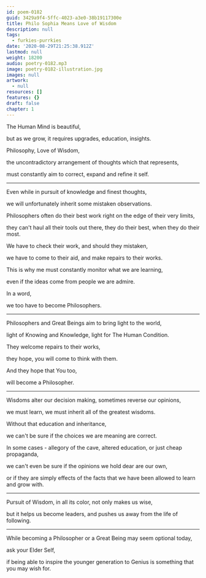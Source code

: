 ```yaml
---
id: poem-0182
guid: 3429a9f4-5ffc-4023-a3e0-38b19117300e
title: Philo Sophia Means Love of Wisdom
description: null
tags:
  - furkies-purrkies
date: '2020-08-29T21:25:38.912Z'
lastmod: null
weight: 18200
audio: poetry-0182.mp3
image: poetry-0182-illustration.jpg
images: null
artwork:
  - null
resources: []
features: {}
draft: false
chapter: 1
---
```


The Human Mind is beautiful,

but as we grow, it requires upgrades, education, insights.

Philosophy, Love of Wisdom,

the uncontradictory arrangement of thoughts which that represents,

must constantly aim to correct, expand and refine it self.

---

Even while in pursuit of knowledge and finest thoughts,

we will unfortunately inherit some mistaken observations.

Philosophers often do their best work right on the edge of their very limits,

they can't haul all their tools out there, they do their best, when they do their most.

We have to check their work, and should they mistaken,

we have to come to their aid, and make repairs to their works.

This is why me must constantly monitor what we are learning,

even if the ideas come from people we are admire.

In a word,

we too have to become Philosophers.

---

Philosophers and Great Beings aim to bring light to the world,

light of Knowing and Knowledge, light for The Human Condition.

They welcome repairs to their works,

they hope, you will come to think with them.

And they hope that You too,

will become a Philosopher.

---

Wisdoms alter our decision making, sometimes reverse our opinions,

we must learn, we must inherit all of the greatest wisdoms.

Without that education and inheritance,

we can't be sure if the choices we are meaning are correct.

In some cases - allegory of the cave, altered education, or just cheap propaganda,

we can't even be sure if the opinions we hold dear are our own,

or if they are simply effects of the facts that we have been allowed to learn and grow with.

---

Pursuit of Wisdom, in all its color, not only makes us wise,

but it helps us become leaders, and pushes us away from the life of following.

---

While becoming a Philosopher or a Great Being may seem optional today,

ask your Elder Self,

if being able to inspire the younger generation to Genius is something that you may wish for.
